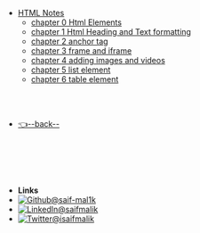 - [HTML Notes](/HTML/README.md)
    - [chapter 0 Html Elements](/HTML/chapter%200%20Html%20Elements/README.md)
    - [chapter 1 Html Heading and Text formatting](/HTML/chapter%201%20Html%20Heading%20and%20Text%20formatting/README.md)
    - [chapter 2 anchor tag](/HTML/chapter%202%20anchor%20tag/README.md)
    - [chapter 3 frame and iframe](/HTML/chapter%203%20frame%20and%20iframe/README.md)
    - [chapter 4 adding images and videos](/HTML/chapter%204%20adding%20images%20and%20videos/README.md)
    - [chapter 5 list element](/HTML/chapter%205%20list%20element/README.md)
    - [chapter 6 table element](/HTML/chapter%206%20table%20element/README.md)

<br/>

<br/>


- [👈--back--](../)


<br/>

<br/>

<br/>

<br/>

- **Links**
- [![Github](https://raw.githubusercontent.com/saif-mal1k/web-development/e999b06533ec7666079dd9a3303b15ffde764ed4/assets/img/github.svg)@saif-mal1k](https://github.com/saif-mal1k/)
- [![LinkedIn](https://raw.githubusercontent.com/saif-mal1k/web-development/e999b06533ec7666079dd9a3303b15ffde764ed4/assets/img/linkedin.svg)@saifmalik](http://linkedin.com/in/saifmalik)
- [![Twitter](https://raw.githubusercontent.com/saif-mal1k/web-development/e999b06533ec7666079dd9a3303b15ffde764ed4/assets/img/twitter.svg)@isaifmalik](http://twitter.com/isaifmalik)
